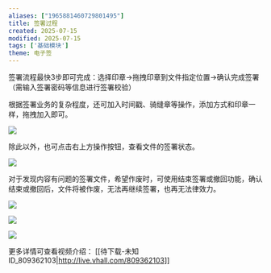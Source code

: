 ```yaml
---
aliases: ["1965881460729801495"]
title: 签署过程
created: 2025-07-15
modified: 2025-07-15
tags: ['基础模块']
theme: 电子签
---
```


签署流程最快3步即可完成：选择印章→拖拽印章到文件指定位置→确认完成签署（需输入签署密码等信息进行签署校验）

根据签署业务的复杂程度，还可加入时间戳、骑缝章等操作，添加方式和印章一样，拖拽加入即可。

![](e448d54cd39edbabe0617f9489366aa0.jpg)

除此以外，也可点击右上方操作按钮，查看文件的签署状态。

![](2628f30fa2eea52ecd4481f6813af492.jpg)

对于发现内容有问题的签署文件，希望作废时，可使用结束签署或撤回功能，确认结束或撤回后，文件将被作废，无法再继续签署，也再无法律效力。

![](9a2ee6a6644bbf80d659fc4ab9846a18.jpg)

![](f888b192d7ecd2c3b5904bab55f05a22.jpg)

![](37ff880f6f2cd65344b02b59c9adfa42.jpg)

更多详情可查看视频介绍： [[待下载-未知ID_809362103|http://live.vhall.com/809362103]]